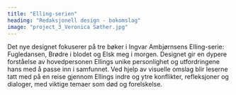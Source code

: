 ```yaml
---
title: "Elling-serien"
heading: "Redaksjonell design - bokomslag"
image: "project_3_Veronica Sæther.jpg"
---
```


Det nye designet fokuserer på tre bøker i Ingvar Ambjørnsens Elling-serie: Fugledansen, Brødre i blodet og Elsk meg i morgen. Designet gir en dypere forståelse av hovedpersonen Ellings unike personlighet og utfordringene hans med å passe inn i samfunnet. Ved hjelp av visuelle omslag blir leserne tatt med på en reise gjennom Ellings indre og ytre konflikter, refleksjoner og dialoger, med viktige temaer som død og forelskelse.
